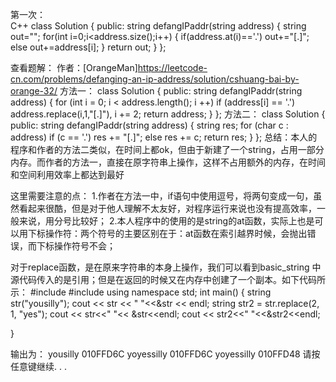 第一次：    
C++
class Solution {
public:
    string defangIPaddr(string address) {
        string out="";
        for(int i=0;i<address.size();i++)
        {
            if(address.at(i)=='.')
                out+="[.]";
            else
                out+=address[i];
        }
        return out;
    }
};


查看题解：
作者：[OrangeMan]<https://leetcode-cn.com/problems/defanging-an-ip-address/solution/cshuang-bai-by-orange-32/>
方法一：
class Solution {
public:
    string defangIPaddr(string address) {
for (int i = 0; i < address.length(); i ++) 
            if (address[i] == '.') address.replace(i,1,"[.]"), i += 2;
        return address;
    }
};
方法二：
class Solution {
public:
    string defangIPaddr(string address) {
        string res;
        for (char c : address) 
            if (c == '.') res += "[.]";
            else res += c;
        return res;
    }
};
总结：本人的程序和作者的方法二类似，在时间上都ok，但由于新建了一个string，占用一部分内存。而作者的方法一，直接在原字符串上操作，这样不占用额外的内存，在时间和空间利用效率上都达到最好

这里需要注意的点：
1.作者在方法一中，if语句中使用逗号，将两句变成一句，虽然看起来很酷，但是对于他人理解不太友好，对程序运行来说也没有提高效率，一般来说，用分号比较好；
2.本人程序中的使用的是string的at函数，实际上也是可以用下标操作符：两个符号的主要区别在于：at函数在索引越界时候，会抛出错误，而下标操作符号不会；

对于replace函数，是在原来字符串的本身上操作，我们可以看到basic_string 中源代码传入的是引用；但是在返回的时候又在内存中创建了一个副本。如下代码所示：
#include <iostream>
#include <string>
using namespace std;
int main()
{
	string str("yousilly");
	cout << str << "  "<<&str << endl;
	string str2 = str.replace(2, 1, "yes");
	cout << str<<"  "<< &str<<endl;
	cout << str2<<" "<<&str2<<endl;

}

输出为：
yousilly  010FFD6C
yoyessilly  010FFD6C
yoyessilly 010FFD48
请按任意键继续. . .

